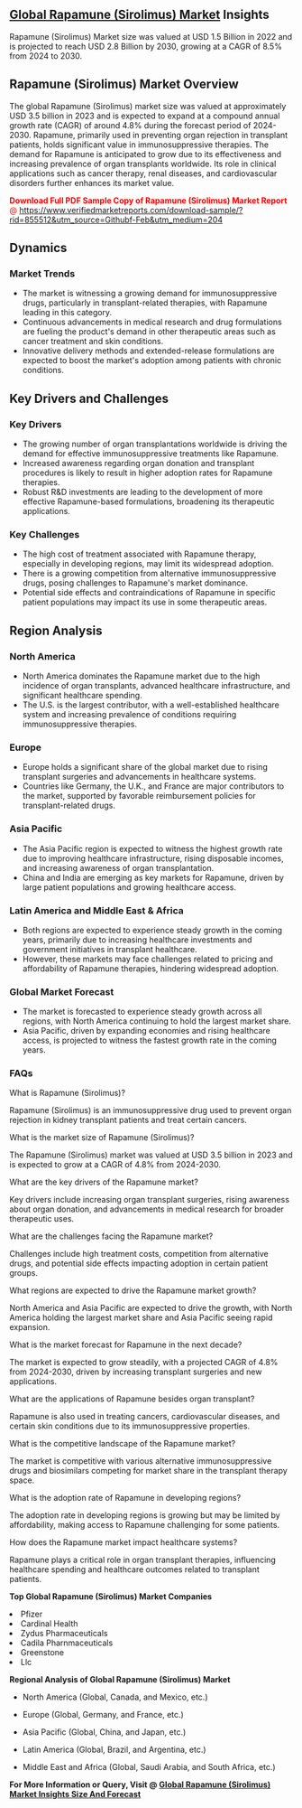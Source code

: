 <h2><a href="https://www.verifiedmarketreports.com/download-sample/?rid=855512&amp;utm_source=Githubf&amp;utm_medium=204" target="_blank">Global Rapamune (Sirolimus) Market</a> Insights</h2><p>Rapamune (Sirolimus) Market size was valued at USD 1.5 Billion in 2022 and is projected to reach USD 2.8 Billion by 2030, growing at a CAGR of 8.5% from 2024 to 2030.</p><p> <h2>Rapamune (Sirolimus) Market Overview</h2> <p>The global Rapamune (Sirolimus) market size was valued at approximately USD 3.5 billion in 2023 and is expected to expand at a compound annual growth rate (CAGR) of around 4.8% during the forecast period of 2024-2030. Rapamune, primarily used in preventing organ rejection in transplant patients, holds significant value in immunosuppressive therapies. The demand for Rapamune is anticipated to grow due to its effectiveness and increasing prevalence of organ transplants worldwide. Its role in clinical applications such as cancer therapy, renal diseases, and cardiovascular disorders further enhances its market value.</p> <p><p><span class=""><span style="color: #ff0000;"><strong>Download Full PDF Sample Copy of Rapamune (Sirolimus) Market Report</strong> @ </span><a href="https://www.verifiedmarketreports.com/download-sample/?rid=855512&amp;utm_source=Githubf-Feb&amp;utm_medium=204" target="_blank">https://www.verifiedmarketreports.com/download-sample/?rid=855512&amp;utm_source=Githubf-Feb&amp;utm_medium=204</a></span></p></p> <h2>Dynamics</h2> <h3>Market Trends</h3> <ul> <li>The market is witnessing a growing demand for immunosuppressive drugs, particularly in transplant-related therapies, with Rapamune leading in this category.</li> <li>Continuous advancements in medical research and drug formulations are fueling the product's demand in other therapeutic areas such as cancer treatment and skin conditions.</li> <li>Innovative delivery methods and extended-release formulations are expected to boost the market's adoption among patients with chronic conditions.</li> </ul> <h2>Key Drivers and Challenges</h2> <h3>Key Drivers</h3> <ul> <li>The growing number of organ transplantations worldwide is driving the demand for effective immunosuppressive treatments like Rapamune.</li> <li>Increased awareness regarding organ donation and transplant procedures is likely to result in higher adoption rates for Rapamune therapies.</li> <li>Robust R&D investments are leading to the development of more effective Rapamune-based formulations, broadening its therapeutic applications.</li> </ul> <h3>Key Challenges</h3> <ul> <li>The high cost of treatment associated with Rapamune therapy, especially in developing regions, may limit its widespread adoption.</li> <li>There is a growing competition from alternative immunosuppressive drugs, posing challenges to Rapamune's market dominance.</li> <li>Potential side effects and contraindications of Rapamune in specific patient populations may impact its use in some therapeutic areas.</li> </ul> <h2>Region Analysis</h2> <h3>North America</h3> <ul> <li>North America dominates the Rapamune market due to the high incidence of organ transplants, advanced healthcare infrastructure, and significant healthcare spending.</li> <li>The U.S. is the largest contributor, with a well-established healthcare system and increasing prevalence of conditions requiring immunosuppressive therapies.</li> </ul> <h3>Europe</h3> <ul> <li>Europe holds a significant share of the global market due to rising transplant surgeries and advancements in healthcare systems.</li> <li>Countries like Germany, the U.K., and France are major contributors to the market, supported by favorable reimbursement policies for transplant-related drugs.</li> </ul> <h3>Asia Pacific</h3> <ul> <li>The Asia Pacific region is expected to witness the highest growth rate due to improving healthcare infrastructure, rising disposable incomes, and increasing awareness of organ transplantation.</li> <li>China and India are emerging as key markets for Rapamune, driven by large patient populations and growing healthcare access.</li> </ul> <h3>Latin America and Middle East & Africa</h3> <ul> <li>Both regions are expected to experience steady growth in the coming years, primarily due to increasing healthcare investments and government initiatives in transplant healthcare.</li> <li>However, these markets may face challenges related to pricing and affordability of Rapamune therapies, hindering widespread adoption.</li> </ul> <h3>Global Market Forecast</h3> <ul> <li>The market is forecasted to experience steady growth across all regions, with North America continuing to hold the largest market share.</li> <li>Asia Pacific, driven by expanding economies and rising healthcare access, is projected to witness the fastest growth rate in the coming years.</li> </ul> <h3>FAQs</h3> <p>What is Rapamune (Sirolimus)?</p> <p>Rapamune (Sirolimus) is an immunosuppressive drug used to prevent organ rejection in kidney transplant patients and treat certain cancers.</p> <p>What is the market size of Rapamune (Sirolimus)?</p> <p>The Rapamune (Sirolimus) market was valued at USD 3.5 billion in 2023 and is expected to grow at a CAGR of 4.8% from 2024-2030.</p> <p>What are the key drivers of the Rapamune market?</p> <p>Key drivers include increasing organ transplant surgeries, rising awareness about organ donation, and advancements in medical research for broader therapeutic uses.</p> <p>What are the challenges facing the Rapamune market?</p> <p>Challenges include high treatment costs, competition from alternative drugs, and potential side effects impacting adoption in certain patient groups.</p> <p>What regions are expected to drive the Rapamune market growth?</p> <p>North America and Asia Pacific are expected to drive the growth, with North America holding the largest market share and Asia Pacific seeing rapid expansion.</p> <p>What is the market forecast for Rapamune in the next decade?</p> <p>The market is expected to grow steadily, with a projected CAGR of 4.8% from 2024-2030, driven by increasing transplant surgeries and new applications.</p> <p>What are the applications of Rapamune besides organ transplant?</p> <p>Rapamune is also used in treating cancers, cardiovascular diseases, and certain skin conditions due to its immunosuppressive properties.</p> <p>What is the competitive landscape of the Rapamune market?</p> <p>The market is competitive with various alternative immunosuppressive drugs and biosimilars competing for market share in the transplant therapy space.</p> <p>What is the adoption rate of Rapamune in developing regions?</p> <p>The adoption rate in developing regions is growing but may be limited by affordability, making access to Rapamune challenging for some patients.</p> <p>How does the Rapamune market impact healthcare systems?</p> <p>Rapamune plays a critical role in organ transplant therapies, influencing healthcare spending and healthcare outcomes related to transplant patients.</p> </p><p><strong>Top Global Rapamune (Sirolimus) Market Companies</strong></p><div data-test-id=""><p><li>Pfizer</li><li> Cardinal Health</li><li> Zydus Pharmaceuticals</li><li> Cadila Pharnmaceuticals</li><li> Greenstone</li><li> Llc</li></p><div><strong>Regional Analysis of&nbsp;Global Rapamune (Sirolimus) Market</strong></div><ul><li dir="ltr"><p dir="ltr">North America&nbsp;(Global, Canada, and Mexico, etc.)</p></li><li dir="ltr"><p dir="ltr">Europe (Global, Germany, and France, etc.)</p></li><li dir="ltr"><p dir="ltr">Asia Pacific&nbsp;(Global, China, and Japan, etc.)</p></li><li dir="ltr"><p dir="ltr">Latin America&nbsp;(Global, Brazil, and Argentina, etc.)</p></li><li dir="ltr">Middle East and Africa&nbsp;(Global, Saudi Arabia, and South Africa, etc.)</li></ul><p><strong>For More Information or Query, Visit @&nbsp;</strong><strong><a href="https://www.verifiedmarketreports.com/product/rapamune-sirolimus-market/?utm_source=Githubf&amp;utm_medium=204" target="_blank">Global Rapamune (Sirolimus) Market Insights Size And Forecast</a></strong></p></div>
